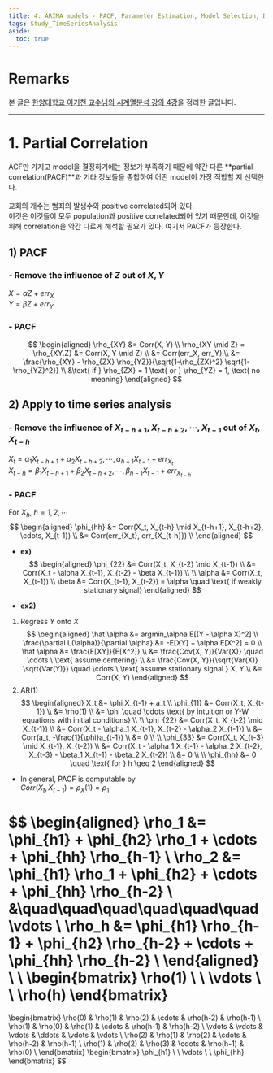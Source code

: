 ```yaml
---
title: 4. ARIMA models - PACF, Parameter Estimation, Model Selection, Diagnostics
tags: Study_TimeSeriesAnalysis
aside:
  toc: true
---
```


# Remarks
본 글은 [한양대학교 이기천 교수님의 시계열분석 강의 4강](https://youtu.be/vLAzLe_IiMc)을 정리한 글입니다.

<!--more-->

---

# 1. Partial Correlation
ACF만 가지고 model을 결정하기에는 정보가 부족하기 때문에 약간 다른 **partial correlation(PACF)**과 기타 정보들을 종합하여 어떤 model이 가장 적합할 지 선택한다. <br>
<br>
교회의 개수는 범죄의 발생수와 positive correlated되어 있다. <br>
이것은 이것들이 모두 population과 positive correlated되어 있기 때문인데, 이것을 위해 correlation을 약간 다르게 해석할 필요가 있다. 여기서 PACF가 등장한다. <br>


## 1) PACF
### - Remove the influence of $Z$ out of $X, Y$
$X = \alpha Z + err_X$ <br>
$Y = \beta Z + err_Y$ <br>

### - PACF
$$
\begin{aligned}
  \rho_{XY} &= Corr(X, Y) \\
  \rho_{XY \mid Z} = \rho_{XY.Z} &= Corr(X, Y \mid Z) \\
  &= Corr(err_X, err_Y) \\
  &= \frac{\rho_{XY} - \rho_{ZX} \rho_{YZ}}{\sqrt{1-\rho_{ZX}^2} \sqrt{1-\rho_{YZ}^2}} \\
  &\text{ if } \rho_{ZX} = 1 \text{ or } \rho_{YZ} = 1, \text{ no meaning}
\end{aligned}
$$

## 2) Apply to time series analysis
### - Remove the influence of $X_{t-h+1}, X_{t-h+2}, \cdots, X_{t-1}$ out of $X_t, X_{t-h}$
$X_t = \alpha_1 X_{t-h+1} + \alpha_2 X_{t-h+2}, \cdots, \alpha_{h-1} X_{t-1} + err_{X_t}$ <br>
$X_{t-h} = \beta_1 X_{t-h+1} + \beta_2 X_{t-h+2}, \cdots, \beta_{h-1} X_{t-1} + err_{X_{t-h}}$ <br>

### - PACF

For $X_h$, $h= 1, 2, \cdots$ <br>
$$
\begin{aligned}
  \phi_{hh} &= Corr(X_t, X_{t-h} \mid X_{t-h+1}, X_{t-h+2}, \cdots, X_{t-1}) \\
  &= Corr(err_{X_t}, err_{X_{t-h}}) \\
\end{aligned}
$$

- **ex)** <br>
$$
\begin{aligned}
  \phi_{22} &= Corr(X_t, X_{t-2} \mid X_{t-1}) \\
  &= Corr(X_t - \alpha X_{t-1}, X_{t-2} - \beta X_{t-1}) \\
  \\
  \alpha &= Corr(X_t, X_{t-1}) \\
  \beta &= Corr(X_{t-1}, X_{t-2}) = \alpha \quad \text{ if weakly stationary signal}
\end{aligned}
$$

- **ex2)** <br>
1. Regress $Y$ onto $X$ <br>
$$
\begin{aligned}
  \hat \alpha &= argmin_\alpha E[(Y - \alpha X)^2] \\
  \frac{\partial L(\alpha)}{\partial \alpha} &= -E[XY] + \alpha E[X^2] = 0 \\
  \hat \alpha &= \frac{E[XY]}{E[X^2]} \\
  &= \frac{Cov(X, Y)}{Var(X)} \quad \cdots \ \text{ assume centering} \\
  &= \frac{Cov(X, Y)}{\sqrt{Var(X)} \sqrt{Var(Y)}} \quad \cdots \ \text{ assume stationary signal } X, Y \\
  &= Corr(X, Y)
\end{aligned}
$$
2. AR(1) <br>
$$
\begin{aligned}
  X_t &= \phi X_{t-1} + a_t \\
  \phi_{11} &= Corr(X_t, X_{t-1}) \\
  &= \rho(1) \\
  &= \phi \quad \cdots \text{ by intuition or Y-W equations with initial conditions} \\
  \\
  \phi_{22} &= Corr(X_t, X_{t-2} \mid X_{t-1}) \\
  &= Corr(X_t - \alpha_1 X_{t-1}, X_{t-2} - \alpha_2 X_{t-1}) \\
  &= Corr(a_t, -\frac{1}{\phi}a_{t-1}) \\
  &= 0 \\
  \\
  \phi_{33} &= Corr(X_t, X_{t-3} \mid X_{t-1}, X_{t-2}) \\
  &= Corr(X_t - \alpha_1 X_{t-1} - \alpha_2 X_{t-2}, X_{t-3} - \beta_1 X_{t-1} - \beta_2 X_{t-2}) \\
  &= 0 \\
  \\
  \phi_{hh} &= 0 \quad \text{ for } h \geq 2
\end{aligned}
$$

- In general, PACF is computable by <br>
$Corr(X_t, X_{t-1}) = \rho_X(1) = \rho_1$ <br>

$$
\begin{aligned}
  \rho_1 &= \phi_{h1} + \phi_{h2} \rho_1 + \cdots + \phi_{hh} \rho_{h-1} \\
  \rho_2 &= \phi_{h1} \rho_1 + \phi_{h2} + \cdots + \phi_{hh} \rho_{h-2} \\
  &\quad\quad\quad\quad\quad\quad \vdots \\
  \rho_h &= \phi_{h1} \rho_{h-1} + \phi_{h2} \rho_{h-2} + \cdots + \phi_{hh} \rho_{h-2} \\
\end{aligned}
\\
\\
\begin{bmatrix}
  \rho(1) \\
  \\
  \vdots \\
  \\
  \rho(h)
\end{bmatrix}
=
\begin{bmatrix}
\rho(0) & \rho(1) & \rho(2) & \cdots & \rho(h-2) & \rho(h-1) \\
\rho(1) & \rho(0) & \rho(1) & \cdots & \rho(h-1) & \rho(h-2) \\
\vdots & \vdots & \vdots & \ddots & \vdots & \vdots \\
\rho(2) & \rho(1) & \rho(2) & \cdots & \rho(h-2) & \rho(h-1) \\
\rho(1) & \rho(2) & \rho(3) & \cdots & \rho(h-1) & \rho(0) \\
\end{bmatrix}
\begin{bmatrix}
  \phi_{h1} \\
  \\
  \vdots \\
  \\
  \phi_{hh}
\end{bmatrix}
$$

